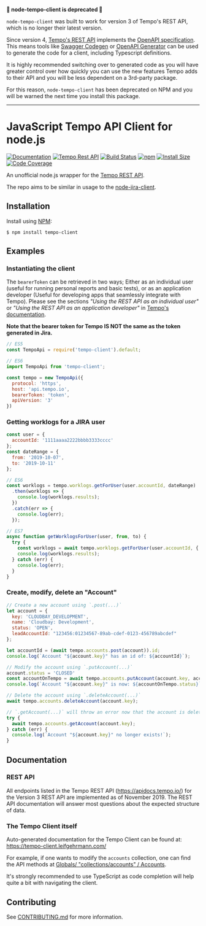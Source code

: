 **🛑 node-tempo-client is deprecated 🛑**

`node-tempo-client` was built to work for version 3 of Tempo's REST API, which is no longer their latest version.  

Since version 4, [Tempo's REST API](https://apidocs.tempo.io) implements the [OpenAPI specification](https://www.openapis.org).
This means tools like [Swagger Codegen](https://swagger.io/tools/swagger-codegen/) or [OpenAPI Generator](https://openapi-generator.tech) can be used to generate the code for a client, including Typescript definitions.

It is highly recommended switching over to generated code as you will have greater control over how quickly you can use the new features Tempo adds to their API and you will be less dependent on a 3rd-party package.  

For this reason, `node-tempo-client` has been deprecated on NPM and you will be warned the next time you install this package.

-----

# JavaScript Tempo API Client for node.js

[![Documentation](https://img.shields.io/badge/Documentation--green.svg)](https://tempo-client.leifgehrmann.com/)
[![Tempo Rest API](https://img.shields.io/badge/Tempo%20Rest%20API--green.svg)](https://apidocs.tempo.io/)
[![Build Status](https://github.com/leifgehrmann/node-tempo-client/workflows/Tests/badge.svg?branch=master)](https://github.com/leifgehrmann/node-tempo-client/actions)
[![npm](https://img.shields.io/npm/v/tempo-client.svg)](https://www.npmjs.com/tempo-client)
[![Install Size](https://packagephobia.now.sh/badge?p=tempo-client)](https://packagephobia.now.sh/result?p=tempo-client)
[![Code Coverage](https://codecov.io/gh/leifgehrmann/node-tempo-client/branch/master/graph/badge.svg)](https://codecov.io/gh/leifgehrmann/node-tempo-client)

An unofficial node.js wrapper for the [Tempo REST API](https://apidocs.tempo.io/).

The repo aims to be similar in usage to the [node-jira-client](https://github.com/jira-node/node-jira-client).

## Installation

Install using [NPM](https://npmjs.org):

```shell
$ npm install tempo-client
```

## Examples

### Instantiating the client

The `bearerToken` can be retrieved in two ways; Either as an individual user (useful for running personal reports and
basic tests), or as an application developer (Useful for developing apps that seamlessly integrate with Tempo).
Please see the sections _"Using the REST API as an individual user"_ or 
_"Using the REST API as an application developer"_ in [Tempo's documentation](https://apidocs.tempo.io).

**Note that the bearer token for Tempo IS NOT the same as the token generated in Jira.**

```javascript
// ES5
const TempoApi = require('tempo-client').default;

// ES6
import TempoApi from 'tempo-client';

const tempo = new TempoApi({
  protocol: 'https',
  host: 'api.tempo.io',
  bearerToken: 'token',
  apiVersion: '3'
})
```

### Getting worklogs for a JIRA user

```javascript
const user = {
  accountId: '1111aaaa2222bbbb3333cccc'
};
const dateRange = {
  from: '2019-10-07',
  to: '2019-10-11'
};

// ES6
const worklogs = tempo.worklogs.getForUser(user.accountId, dateRange)
  .then(worklogs => {
    console.log(worklogs.results);
  })
  .catch(err => {
    console.log(err);
  });

// ES7
async function getWorklogsForUser(user, from, to) {
  try {
    const worklogs = await tempo.worklogs.getForUser(user.accountId, { from, to });
    console.log(worklogs.results);
  } catch (err) {
    console.log(err);
  }
}
```

### Create, modify, delete an "Account"

```js
// Create a new account using `.post(...)`
let account = {
  key: 'CLOUDBAY_DEVELOPMENT',
  name: 'Cloudbay: Development',
  status: 'OPEN',
  leadAccountId: "123456:01234567-89ab-cdef-0123-456789abcdef"
};

let accountId = (await tempo.accounts.post(account)).id;
console.log(`Account "${account.key}" has an id of: ${accountId}`);

// Modify the account using `.putAccount(...)`
account.status = 'CLOSED'
const accountOnTempo = await tempo.accounts.putAccount(account.key, account);
console.log(`Account "${account.key}" is now: ${accountOnTempo.status}`);

// Delete the account using `.deleteAccount(...)`
await tempo.accounts.deleteAccount(account.key);

// `.getAccount(...)` will throw an error now that the account is deleted
try {
  await tempo.accounts.getAccount(account.key);
} catch (err) {
  console.log(`Account "${account.key}" no longer exists!`);
}
```

## Documentation

### REST API

All endpoints listed in the Tempo REST API (https://apidocs.tempo.io/)
for the Version 3 REST API are implemented as of November 2019. The REST API documentation will answer most questions about the expected structure of data.

### The Tempo Client itself

Auto-generated documentation for the Tempo Client can be found at:
https://tempo-client.leifgehrmann.com/

For example, if one wants to modify the `accounts` collection, one can find the
API methods at
[Globals/ "collections/accounts" / Accounts](https://tempo-client.leifgehrmann.com/classes/_collections_accounts_.accounts.html).

It's strongly recommended to use TypeScript as code completion will help quite
a bit with navigating the client.

## Contributing

See [CONTRIBUTING.md](CONTRIBUTING.md) for more information.
